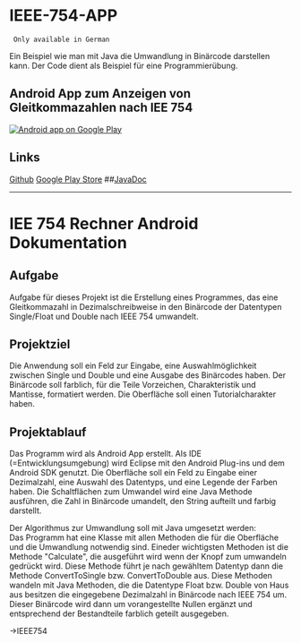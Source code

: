 # IEEE-754-APP

<code> Only available in German</code><br>

Ein Beispiel wie man mit Java die Umwandlung in Binärcode darstellen kann. Der Code dient als Beispiel für eine Programmierübung. 
## Android App zum Anzeigen von Gleitkommazahlen nach IEE 754

<a href="https://play.google.com/store/apps/details?id=de.merz.ieee_754">
  <img alt="Android app on Google Play"
       src="https://developer.android.com/images/brand/de_app_rgb_wo_60.png" />
</a>

Links
-------
[Github](https://github.com/NiklasMerz/IEEE-754-APP)
[Google Play Store](https://play.google.com/store/apps/details?id=de.merz.ieee_754")
##[JavaDoc](http://niklasmerz.github.io/IEEE-754-APP/JavaDoc/)

_____________________________________________________________________________________________________________________

# IEE 754 Rechner Android Dokumentation

## Aufgabe

Aufgabe für dieses Projekt ist die Erstellung eines Programmes, das eine Gleitkommazahl in Dezimalschreibweise in den Binärcode der Datentypen Single/Float und Double nach IEEE 754 umwandelt.


## Projektziel
Die Anwendung soll ein Feld zur Eingabe, eine Auswahlmöglichkeit zwischen Single und Double und eine Ausgabe des Binärcodes haben. Der Binärcode soll farblich, für die Teile Vorzeichen, Charakteristik und Mantisse, formatiert werden.
Die Oberfläche soll einen Tutorialcharakter haben.

## Projektablauf
Das Programm wird als Android App erstellt. Als IDE (=Entwicklungsumgebung) wird Eclipse mit den Android Plug-ins und dem Android SDK genutzt. Die Oberfläche soll ein Feld zu Eingabe einer Dezimalzahl, eine Auswahl des Datentyps, und eine Legende der Farben haben. Die Schaltflächen zum Umwandel wird eine Java Methode ausführen, die Zahl in Binärcode umandelt, den String aufteilt und farbig darstellt.

Der Algorithmus zur Umwandlung soll mit Java umgesetzt werden: <br>
Das Programm hat eine Klasse mit allen Methoden die für die Oberfläche und die Umwandlung notwendig sind. Eineder wichtigsten Methoden ist die Methode "Calculate", die ausgeführt wird wenn der Knopf zum umwandeln gedrückt wird. Diese Methode führt je nach gewähltem Datentyp dann die Methode ConvertToSingle bzw. ConvertToDouble aus. Diese Methoden wandeln mit Java Methoden, die die Datentype Float bzw. Double von Haus aus besitzen die eingegebene Dezimalzahl in Binärcode nach IEEE 754 um.
Dieser Binärcode wird dann um vorangestellte Nullen ergänzt und entsprechend der Bestandteile farblich geteilt ausgegeben.

->IEEE754   








